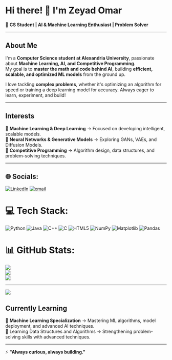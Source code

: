# Hi there! 👋 I'm Zeyad Omar  

🚀 **CS Student | AI & Machine Learning Enthusiast | Problem Solver**  

---

## About Me  
I'm a **Computer Science student at Alexandria University**, passionate about **Machine Learning, AI, and Competitive Programming**.  
My goal is to **master the math and code behind AI**, building **efficient, scalable, and optimized ML models** from the ground up.  

I love tackling **complex problems**, whether it's optimizing an algorithm for speed or training a deep learning model for accuracy. Always eager to learn, experiment, and build!  

---

## Interests  
🔹 **Machine Learning & Deep Learning** → Focused on developing intelligent, scalable models.  
🔹 **Neural Networks & Generative Models** → Exploring GANs, VAEs, and Diffusion Models.  
🔹 **Competitive Programming** → Algorithm design, data structures, and problem-solving techniques.  

---



## 🌐 Socials:
[![LinkedIn](https://img.shields.io/badge/LinkedIn-%230077B5.svg?logo=linkedin&logoColor=white)](https://www.linkedin.com/in/zeyad-omar-aa1655244/)
 [![email](https://img.shields.io/badge/Email-D14836?logo=gmail&logoColor=white)](mailto:zeyadyasser027@gmail.com) 

# 💻 Tech Stack:
![Python](https://img.shields.io/badge/python-3670A0?style=for-the-badge&logo=python&logoColor=ffdd54) ![Java](https://img.shields.io/badge/java-%23ED8B00.svg?style=for-the-badge&logo=openjdk&logoColor=white) ![C++](https://img.shields.io/badge/c++-%2300599C.svg?style=for-the-badge&logo=c%2B%2B&logoColor=white) ![C](https://img.shields.io/badge/c-%2300599C.svg?style=for-the-badge&logo=c&logoColor=white) ![HTML5](https://img.shields.io/badge/html5-%23E34F26.svg?style=for-the-badge&logo=html5&logoColor=white) ![NumPy](https://img.shields.io/badge/numpy-%23013243.svg?style=for-the-badge&logo=numpy&logoColor=white) ![Matplotlib](https://img.shields.io/badge/Matplotlib-%23ffffff.svg?style=for-the-badge&logo=Matplotlib&logoColor=black) ![Pandas](https://img.shields.io/badge/pandas-%23150458.svg?style=for-the-badge&logo=pandas&logoColor=white)
# 📊 GitHub Stats:
![](https://github-readme-stats.vercel.app/api?username=ZeyadOmar27&theme=radical&hide_border=false&include_all_commits=false&count_private=false)<br/>
![](https://nirzak-streak-stats.vercel.app/?user=ZeyadOmar27&theme=radical&hide_border=false)<br/>
![](https://github-readme-stats.vercel.app/api/top-langs/?username=ZeyadOmar27&theme=radical&hide_border=false&include_all_commits=false&count_private=false&layout=compact)

---
[![](https://visitcount.itsvg.in/api?id=ZeyadOmar27&icon=0&color=0)](https://visitcount.itsvg.in)

<!-- Proudly created with GPRM ( https://gprm.itsvg.in ) -->

## Currently Learning  
📌 **Machine Learning Specialization** → Mastering ML algorithms, model deployment, and advanced AI techniques.  
📌 Learning Data Structures and Algorithms → Strengthening problem-solving skills with advanced techniques.

---


⚡ **"Always curious, always building."**  

